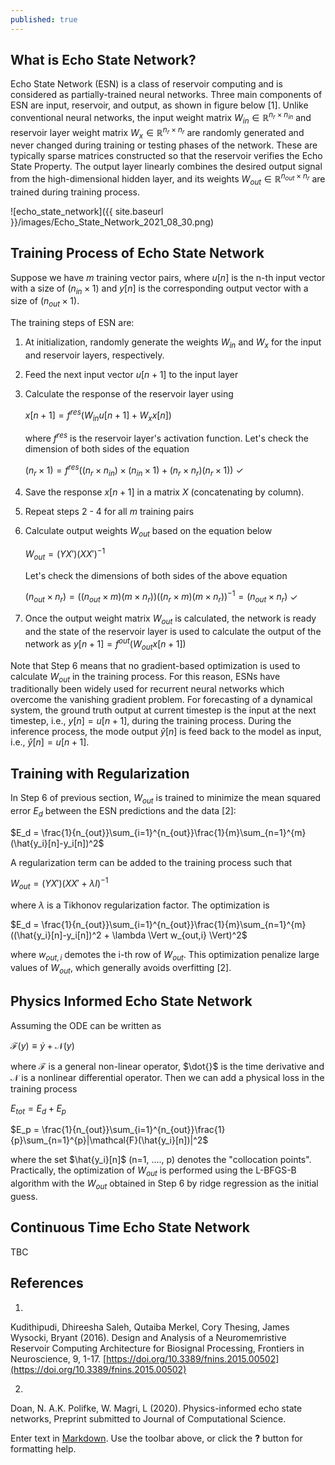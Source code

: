 ```yaml
---
published: true
---
```

## What is Echo State Network?

Echo State Network (ESN) is a class of reservoir computing and is considered as partially-trained neural networks. Three main components of ESN are input, reservoir, and output, as shown in figure below [1]. Unlike conventional neural networks, the input weight matrix $W_{in} \in \mathbb{R}^{n_r \times n_{in}}$ and reservoir layer weight matrix $W_{x} \in \mathbb{R}^{n_r \times n_r}$ are randomly generated and never changed during training or testing phases of the network. These are typically sparse matrices constructed so that the reservoir verifies the Echo State Property. The output layer linearly combines the desired output signal from the high-dimensional hidden layer, and its weights $W_{out} \in \mathbb{R}^{n_{out} \times n_r}$ are trained during training process.

![echo_state_network]({{ site.baseurl }}/images/Echo_State_Network_2021_08_30.png)

## Training Process of Echo State Network
Suppose we have $m$ training vector pairs, where $u[n]$ is the n-th input vector with a size of $(n_{in} \times 1)$ and $y[n]$ is the corresponding output vector with a size of $(n_{out} \times 1)$.

The training steps of ESN are:

1. At initialization, randomly generate the weights $W_{in}$ and $W_x$ for the input and reservoir layers, respectively.

2. Feed the next input vector $u[n+1]$ to the input layer

3. Calculate the response of the reservoir layer using

	$x[n+1] = f^{res} (W_{in} u[n+1] + W_x x[n])$

	where $f^{res}$ is the reservoir layer's activation function. Let's check the dimension of both sides of the equation

	$(n_r \times 1) = f^{res}((n_r \times n_{in})\times(n_{in} \times 1) + (n_r \times n_r)(n_r \times 1))$ $\checkmark$

4. Save the response $x[n+1]$ in a matrix $X$ (concatenating by column).

5. Repeat steps 2 - 4 for all $m$ training pairs

6. Calculate output weights $W_{out}$ based on the equation below

	$W_{out} = (YX')(XX')^{-1}$

	Let's check the dimensions of both sides of the above equation

	$(n_{out} \times n_r) = \left((n_{out}\times m)(m \times n_r)\right)\left((n_r \times m)(m \times n_r)\right)^{-1} = (n_{out} \times n_r)$ $\checkmark$

7. Once the output weight matrix $W_{out}$ is calculated, the network is ready and the state of the reservoir layer is used to calculate the output of the network as
	$y[n+1] = f^{out}(W_{out}x[n+1])$

Note that Step 6 means that no gradient-based optimization is used to calculate $W_{out}$ in the training process. For this reason, ESNs have traditionally been widely used for recurrent neural networks which overcome the vanishing gradient problem. For forecasting of a dynamical system, the ground truth output at current timestep is the input at the next timestep, i.e., $y[n] = u[n+1]$, during the training process. During the inference process, the mode output $\hat{y}[n]$ is feed back to the model as input, i.e., $\hat{y}[n] = u[n+1]$.

## Training with Regularization

In Step 6 of previous section, $W_{out}$ is trained to minimize the mean squared error $E_d$ between the ESN predictions and the data [2]:

$E_d = \frac{1}{n_{out}}\sum_{i=1}^{n_{out}}\frac{1}{m}\sum_{n=1}^{m}(\hat{y_i}[n]-y_i[n])^2$

A regularization term can be added to the training process such that

$W_{out} = (YX')(XX' + \lambda I)^{-1}$

where $\lambda$ is a Tikhonov regularization factor. The optimization is

$E_d = \frac{1}{n_{out}}\sum_{i=1}^{n_{out}}\frac{1}{m}\sum_{n=1}^{m}((\hat{y_i}[n]-y_i[n])^2 + \lambda \Vert w_{out,i} \Vert)^2$

where $w_{out,i}$ demotes the i-th row of $W_{out}$. This optimization penalize large values of $W_{out}$, which generally avoids overfitting [2].

## Physics Informed Echo State Network

Assuming the ODE can be written as

$\mathcal{F}(y) \equiv \dot{y} + \mathcal{N}(y)$

where $\mathcal{F}$ is a general non-linear operator, $\dot{}$ is the time derivative and $\mathcal{N}$ is a nonlinear differential operator. Then we can add a physical loss in the training process

$E_{tot} = E_d + E_p$

$E_p = \frac{1}{n_{out}}\sum_{i=1}^{n_{out}}\frac{1}{p}\sum_{n=1}^{p}|\mathcal{F}(\hat{y_i}[n])|^2$

where the set $\hat{y_i}[n]$ (n=1, ...., p) denotes the "collocation points". Practically, the optimization of $W_{out}$ is performed using the L-BFGS-B algorithm with the $W_{out}$ obtained in Step 6 by ridge regression as the initial guess.

## Continuous Time Echo State Network

TBC

## References
1.  
Kudithipudi, Dhireesha
Saleh, Qutaiba
Merkel, Cory
Thesing, James
Wysocki, Bryant (2016).
Design and Analysis of a Neuromemristive Reservoir Computing Architecture for Biosignal Processing, Frontiers in Neuroscience, 9, 1-17. [https://doi.org/10.3389/fnins.2015.00502](https://doi.org/10.3389/fnins.2015.00502)

2.
Doan, N. A.K.
Polifke, W.
Magri, L (2020).
Physics-informed echo state networks, Preprint submitted to Journal of Computational Science.


Enter text in [Markdown](http://daringfireball.net/projects/markdown/). Use the toolbar above, or click the **?** button for formatting help.
